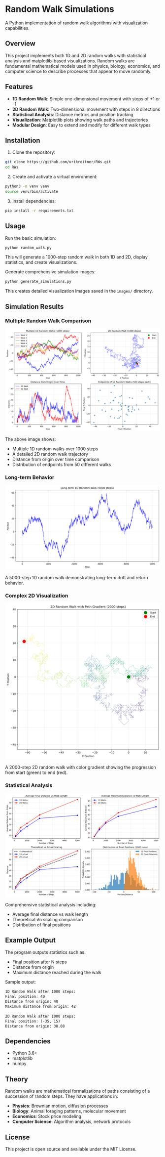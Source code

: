 # Random Walk Simulations

A Python implementation of random walk algorithms with visualization capabilities.

## Overview

This project implements both 1D and 2D random walks with statistical analysis and matplotlib-based visualizations. Random walks are fundamental mathematical models used in physics, biology, economics, and computer science to describe processes that appear to move randomly.

## Features

- **1D Random Walk**: Simple one-dimensional movement with steps of +1 or -1
- **2D Random Walk**: Two-dimensional movement with steps in 8 directions
- **Statistical Analysis**: Distance metrics and position tracking
- **Visualization**: Matplotlib plots showing walk paths and trajectories
- **Modular Design**: Easy to extend and modify for different walk types

## Installation

1. Clone the repository:
```bash
git clone https://github.com/urikreitner/RWs.git
cd RWs
```

2. Create and activate a virtual environment:
```bash
python3 -m venv venv
source venv/bin/activate
```

3. Install dependencies:
```bash
pip install -r requirements.txt
```

## Usage

Run the basic simulation:
```bash
python random_walk.py
```

This will generate a 1000-step random walk in both 1D and 2D, display statistics, and create visualizations.

Generate comprehensive simulation images:
```bash
python generate_simulations.py
```

This creates detailed visualization images saved in the `images/` directory.

## Simulation Results

### Multiple Random Walk Comparison
![Random Walk Simulations](images/random_walk_simulations.png)

The above image shows:
- Multiple 1D random walks over 1000 steps
- A detailed 2D random walk trajectory  
- Distance from origin over time comparison
- Distribution of endpoints from 50 different walks

### Long-term Behavior
![Long 1D Walk](images/long_1d_walk.png)

A 5000-step 1D random walk demonstrating long-term drift and return behavior.

### Complex 2D Visualization
![Gradient 2D Walk](images/gradient_2d_walk.png)

A 2000-step 2D random walk with color gradient showing the progression from start (green) to end (red).

### Statistical Analysis
![Statistical Analysis](images/statistical_analysis.png)

Comprehensive statistical analysis including:
- Average final distance vs walk length
- Theoretical √n scaling comparison
- Distribution of final positions

## Example Output

The program outputs statistics such as:
- Final position after N steps
- Distance from origin
- Maximum distance reached during the walk

Sample output:
```
1D Random Walk after 1000 steps:
Final position: 40
Distance from origin: 40
Maximum distance from origin: 42

2D Random Walk after 1000 steps:
Final position: (-35, 15)
Distance from origin: 38.08
```

## Dependencies

- Python 3.6+
- matplotlib
- numpy

## Theory

Random walks are mathematical formalizations of paths consisting of a succession of random steps. They have applications in:

- **Physics**: Brownian motion, diffusion processes
- **Biology**: Animal foraging patterns, molecular movement
- **Economics**: Stock price modeling
- **Computer Science**: Algorithm analysis, network protocols

## License

This project is open source and available under the MIT License.